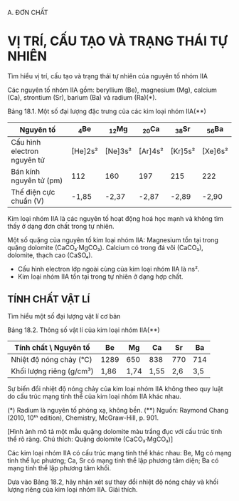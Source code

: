 A. ĐƠN CHẤT

# VỊ TRÍ, CẤU TẠO VÀ TRẠNG THÁI TỰ NHIÊN

Tìm hiểu vị trí, cấu tạo và trạng thái tự nhiên của nguyên tố nhóm IIA

Các nguyên tố nhóm IIA gồm: beryllium (Be), magnesium (Mg), calcium (Ca), strontium (Sr), barium (Ba) và radium (Ra)(*).

Bảng 18.1. Một số đại lượng đặc trưng của các kim loại nhóm IIA(**)

| Nguyên tố | $_{4}$Be | $_{12}$Mg | $_{20}$Ca | $_{38}$Sr | $_{56}$Ba |
|-----------|----------|-----------|-----------|-----------|-----------|
| Cấu hình electron nguyên tử | [He]2s² | [Ne]3s² | [Ar]4s² | [Kr]5s² | [Xe]6s² |
| Bán kính nguyên tử (pm) | 112 | 160 | 197 | 215 | 222 |
| Thế điện cực chuẩn (V) | -1,85 | -2,37 | -2,87 | -2,89 | -2,90 |

Kim loại nhóm IIA là các nguyên tố hoạt động hoá học mạnh và không tìm thấy ở dạng đơn chất trong tự nhiên.

Một số quặng của nguyên tố kim loại nhóm IIA:
Magnesium tồn tại trong quặng dolomite (CaCO₃·MgCO₃).
Calcium có trong đá vôi (CaCO₃), dolomite, thạch cao (CaSO₄).

- Cấu hình electron lớp ngoài cùng của kim loại nhóm IIA là ns².
- Kim loại nhóm IIA tồn tại trong tự nhiên ở dạng hợp chất.

## TÍNH CHẤT VẬT LÍ

Tìm hiểu một số đại lượng vật lí cơ bản

Bảng 18.2. Thông số vật lí của kim loại nhóm IIA(**)

| Tính chất \ Nguyên tố | Be | Mg | Ca | Sr | Ba |
|-----------------------|----|----|----|----|----| 
| Nhiệt độ nóng chảy (°C) | 1289 | 650 | 838 | 770 | 714 |
| Khối lượng riêng (g/cm³) | 1,86 | 1,74 | 1,55 | 2,6 | 3,5 |

Sự biến đổi nhiệt độ nóng chảy của kim loại nhóm IIA không theo quy luật do cấu trúc mạng tinh thể của kim loại nhóm IIA khác nhau.

(*) Radium là nguyên tố phóng xạ, không bền.
(**) Nguồn: Raymond Chang (2010, 10ᵗʰ edition), Chemistry, McGraw-Hill, p. 901.

[Hình ảnh mô tả một mẫu quặng dolomite màu trắng đục với cấu trúc tinh thể rõ ràng. Chú thích: Quặng dolomite (CaCO₃·MgCO₃)]

Các kim loại nhóm IIA có cấu trúc mạng tinh thể khác nhau:
Be, Mg có mạng tinh thể lục phương; Ca, Sr có mạng tinh thể lập phương tâm diện; Ba có mạng tinh thể lập phương tâm khối.

Dựa vào Bảng 18.2, hãy nhận xét sự thay đổi nhiệt độ nóng chảy và khối lượng riêng của kim loại nhóm IIA. Giải thích.